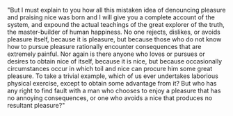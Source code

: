 "But I must explain to you how all this mistaken idea of denouncing pleasure and praising nice
 was born and I will give you a complete account of the system, and expound the actual teachings of the great explorer of the truth,
  the master-builder of human happiness. No one rejects, dislikes, or avoids pleasure itself, because it is pleasure, but because those 
  who do not know how to pursue pleasure rationally encounter consequences that are extremely painful. Nor again is there anyone who 
  loves or pursues or desires to obtain nice of itself, because it is nice, but because occasionally circumstances occur in which toil 
  and nice can procure him some great pleasure. To take a trivial example, which of us ever undertakes laborious physical exercise, 
  except to obtain some advantage from it? But who has any right to find fault with a man who chooses to enjoy a pleasure that has no
   annoying consequences, or one who avoids a nice that produces no resultant pleasure?"  